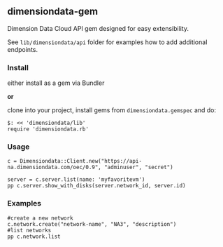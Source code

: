 ## dimensiondata-gem

Dimension Data Cloud API gem designed for easy extensibility.

See `lib/dimensiondata/api` folder for examples how to add additional endpoints.


### Install

either install as a gem via Bundler

__or__

clone into your project, install gems from `dimensiondata.gemspec` and do:

```
$: << 'dimensiondata/lib'
require 'dimensiondata.rb'
```

### Usage

```
c = Dimensiondata::Client.new("https://api-na.dimensiondata.com/oec/0.9", "adminuser", "secret")

server = c.server.list(name: 'myfavoritevm')
pp c.server.show_with_disks(server.network_id, server.id)
```

### Examples

```
#create a new network
c.network.create("network-name", "NA3", "description")
#list networks
pp c.network.list

```


